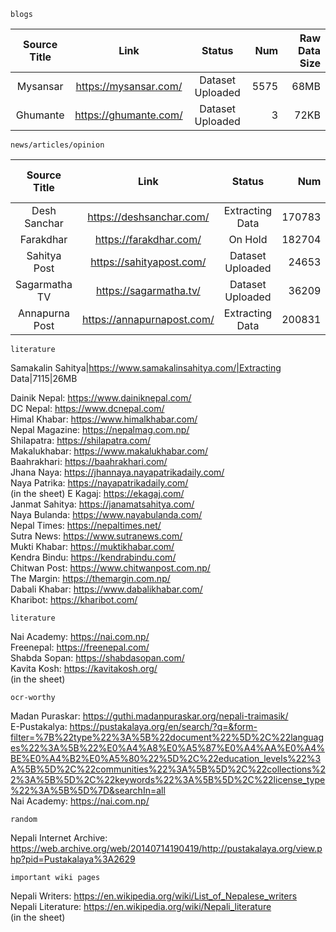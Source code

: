     blogs

Source Title|Link|Status|Num|Raw Data Size
:---:|:---:|:---:|---:|---:
Mysansar|https://mysansar.com/|Dataset Uploaded|5575|68MB
Ghumante|https://ghumante.com/|Dataset Uploaded|3|72KB

    news/articles/opinion

Source Title|Link|Status|Num|Raw Data Size
:---:|:---:|:---:|---:|---:
Desh Sanchar|https://deshsanchar.com/|Extracting Data|170783|-
Farakdhar|https://farakdhar.com/|On Hold|182704|-
Sahitya Post|https://sahityapost.com/|Dataset Uploaded|24653|75MB
Sagarmatha TV|https://sagarmatha.tv/|Dataset Uploaded|36209|36MB
Annapurna Post|https://annapurnapost.com/|Extracting Data|200831|-

    literature
Samakalin Sahitya|https://www.samakalinsahitya.com/|Extracting Data|7115|26MB

Dainik Nepal: https://www.dainiknepal.com/<br>
DC Nepal: https://www.dcnepal.com/<br>
Himal Khabar: https://www.himalkhabar.com/<br>
Nepal Magazine: https://nepalmag.com.np/<br>
Shilapatra: https://shilapatra.com/<br>
Makalukhabar: https://www.makalukhabar.com/<br>
Baahrakhari: https://baahrakhari.com/<br>
Jhana Naya: https://jhannaya.nayapatrikadaily.com/<br>
Naya Patrika: https://nayapatrikadaily.com/<br> (in the sheet)
E Kagaj: https://ekagaj.com/<br>
Janmat Sahitya: https://janamatsahitya.com/<br>
Naya Bulanda: https://www.nayabulanda.com/<br>
Nepal Times: https://nepaltimes.net/<br>
Sutra News: https://www.sutranews.com/<br>
Mukti Khabar: https://muktikhabar.com/<br>
Kendra Bindu: https://kendrabindu.com/<br>
Chitwan Post: https://www.chitwanpost.com.np/<br>
The Margin: https://themargin.com.np/<br>
Dabali Khabar: https://www.dabalikhabar.com/<br>
Kharibot: https://kharibot.com/<br>


    literature

Nai Academy: https://nai.com.np/<br>
Freenepal: https://freenepal.com/<br>
Shabda Sopan: https://shabdasopan.com/<br>
Kavita Kosh: https://kavitakosh.org/<br> (in the sheet)

    ocr-worthy 

Madan Puraskar: https://guthi.madanpuraskar.org/nepali-traimasik/<br>
E-Pustakalya: https://pustakalaya.org/en/search/?q=&form-filter=%7B%22type%22%3A%5B%22document%22%5D%2C%22languages%22%3A%5B%22%E0%A4%A8%E0%A5%87%E0%A4%AA%E0%A4%BE%E0%A4%B2%E0%A5%80%22%5D%2C%22education_levels%22%3A%5B%5D%2C%22communities%22%3A%5B%5D%2C%22collections%22%3A%5B%5D%2C%22keywords%22%3A%5B%5D%2C%22license_type%22%3A%5B%5D%7D&searchIn=all<br>
Nai Academy: https://nai.com.np/<br>

    random

Nepali Internet Archive: https://web.archive.org/web/20140714190419/http://pustakalaya.org/view.php?pid=Pustakalaya%3A2629

    important wiki pages
Nepali Writers: https://en.wikipedia.org/wiki/List_of_Nepalese_writers<br>
Nepali Literature: https://en.wikipedia.org/wiki/Nepali_literature<br> (in the sheet)


